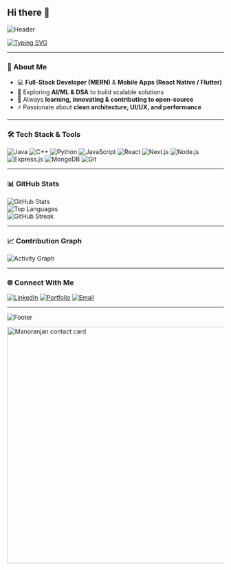 ## Hi there 👋

<!--
**Manoranjan-0C/Manoranjan-0C** is a ✨ _special_ ✨ repository because its `README.md` (this file) appears on your GitHub profile.

Here are some ideas to get you started:

- 🔭 I’m currently working on ...
- 🌱 I’m currently learning ...
- 👯 I’m looking to collaborate on ...
- 🤔 I’m looking for help with ...
- 💬 Ask me about ...
- 📫 How to reach me: ...
- 😄 Pronouns: ...
- ⚡ Fun fact: ...
-->
<!-- Animated Header -->
![Header](https://capsule-render.vercel.app/api?type=waving&color=0:6e8efb,100:a777e3&height=200&section=header&text=Hi%20there,%20I'm%20Manoranjan%20👋&fontSize=35&fontColor=ffffff&animation=fadeIn&fontAlignY=35)

<!-- Typing Animation -->
[![Typing SVG](https://readme-typing-svg.herokuapp.com?font=Fira+Code&size=24&pause=1000&color=6E8EFB&width=600&lines=👨‍💻+Software+Developer;🌐+Full+Stack+%26+Mobile+Developer;🤖+AI%2FML+%26+DSA+Enthusiast;🚀+Always+Learning+and+Building)](https://git.io/typing-svg)

---

### 🚀 About Me  
- 💻 **Full-Stack Developer (MERN)** & **Mobile Apps (React Native / Flutter)**  
- 🤖 Exploring **AI/ML & DSA** to build scalable solutions  
- 🌱 Always **learning, innovating & contributing to open-source**  
- ⚡ Passionate about **clean architecture, UI/UX, and performance**  

---

### 🛠 Tech Stack & Tools  
![Java](https://img.shields.io/badge/Java-%23ED8B00.svg?style=for-the-badge&logo=java&logoColor=white)
![C++](https://img.shields.io/badge/C++-%2300599C.svg?style=for-the-badge&logo=c%2B%2B&logoColor=white)
![Python](https://img.shields.io/badge/Python-%233776AB.svg?style=for-the-badge&logo=python&logoColor=white)
![JavaScript](https://img.shields.io/badge/JavaScript-%23F7DF1E.svg?style=for-the-badge&logo=javascript&logoColor=black)
![React](https://img.shields.io/badge/React-%2361DAFB.svg?style=for-the-badge&logo=react&logoColor=black)
![Next.js](https://img.shields.io/badge/Next.js-%23000000.svg?style=for-the-badge&logo=next.js&logoColor=white)
![Node.js](https://img.shields.io/badge/Node.js-%23339933.svg?style=for-the-badge&logo=node.js&logoColor=white)
![Express.js](https://img.shields.io/badge/Express.js-%23404d59.svg?style=for-the-badge&logo=express&logoColor=white)
![MongoDB](https://img.shields.io/badge/MongoDB-%2347A248.svg?style=for-the-badge&logo=mongodb&logoColor=white)
![Git](https://img.shields.io/badge/Git-%23F05033.svg?style=for-the-badge&logo=git&logoColor=white)

---

### 📊 GitHub Stats  
![GitHub Stats](https://github-readme-stats.vercel.app/api?username=Manoranjan-0C&show_icons=true&theme=tokyonight)  
![Top Languages](https://github-readme-stats.vercel.app/api/top-langs/?username=Manoranjan-0C&layout=compact&theme=tokyonight)  
![GitHub Streak](https://streak-stats.demolab.com/?user=Manoranjan-0C&theme=tokyonight)  

---

### 📈 Contribution Graph  
![Activity Graph](https://github-readme-activity-graph.vercel.app/graph?username=Manoranjan-0C&bg_color=0d1117&color=6e8efb&line=a777e3&point=ffffff&area=true&hide_border=true)

---

### 🌐 Connect With Me  
[![LinkedIn](https://img.shields.io/badge/LinkedIn-%230077B5.svg?style=for-the-badge&logo=linkedin&logoColor=white)](https://www.linkedin.com/in/manoranjan-pradhan-c006)
[![Portfolio](https://img.shields.io/badge/Portfolio-%23000000.svg?style=for-the-badge&logo=firefox&logoColor=white)](https://manoranjan-0c.github.io/Manoranjan-Pradhan.dev/)
[![Email](https://img.shields.io/badge/Email-%23D14836.svg?style=for-the-badge&logo=gmail&logoColor=white)](mailto:manoranjanpradhan15559@gmail.com)

---

<!-- Animated Footer -->
![Footer](https://capsule-render.vercel.app/api?type=waving&color=0:a777e3,100:6e8efb&height=120&section=footer)


<img src="./assets/contact-card.svg" width="550" alt="Manoranjan contact card" />

